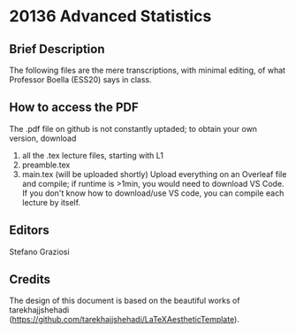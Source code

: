 # 20136 Advanced Statistics
## Brief Description
  The following files are the mere transcriptions, with minimal editing, of what Professor Boella (ESS20) says in class.

## How to access the PDF
  The .pdf file on github is not constantly uptaded; to obtain your own version, download 
  1. all the .tex lecture files, starting with L1
  2. preamble.tex
  3. main.tex (will be uploaded shortly)
  Upload everything on an Overleaf file and compile; if runtime is >1min, you would need to download VS Code.
  If you don't know how to download/use VS code, you can compile each lecture by itself.

## Editors

  Stefano Graziosi

## Credits

  The design of this document is based on the beautiful works of tarekhajjshehadi (https://github.com/tarekhajjshehadi/LaTeXAestheticTemplate).
